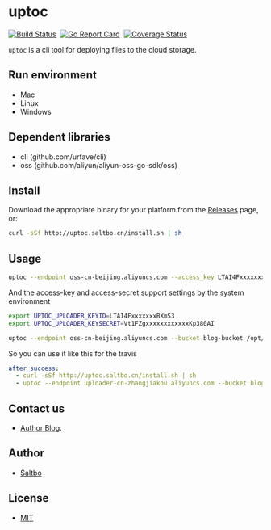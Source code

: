 # uptoc

[![Build Status](https://travis-ci.org/saltbo/uptoc.svg?branch=master)](https://travis-ci.org/saltbo/uptoc)&nbsp;
[![Go Report Card](https://goreportcard.com/badge/github.com/saltbo/uptoc)](https://goreportcard.com/report/github.com/saltbo/uptoc)&nbsp;
[![Coverage Status](https://coveralls.io/repos/github/saltbo/uptoc/badge.svg?branch=master)](https://coveralls.io/github/saltbo/uptoc?branch=master)

`uptoc` is a cli tool for deploying files to the cloud storage.

## Run environment
- Mac
- Linux
- Windows

## Dependent libraries 
- cli (github.com/urfave/cli) 
- oss (github.com/aliyun/aliyun-oss-go-sdk/oss)

## Install

Download the appropriate binary for your platform from the [Releases](https://github.com/saltbo/uptoc/releases) page, or:

```bash
curl -sSf http://uptoc.saltbo.cn/install.sh | sh
```

## Usage
```bash
uptoc --endpoint oss-cn-beijing.aliyuncs.com --access_key LTAI4FxxxxxxxBXmS3 --access_secret Vt1FZgxxxxxxxxxxxxKp380AI --bucket demo-bucket /opt/blog/public
```

And the access-key and access-secret support settings by the system environment
```bash
export UPTOC_UPLOADER_KEYID=LTAI4FxxxxxxxBXmS3
export UPTOC_UPLOADER_KEYSECRET=Vt1FZgxxxxxxxxxxxxKp380AI

uptoc --endpoint oss-cn-beijing.aliyuncs.com --bucket blog-bucket /opt/blog/public
```

So you can use it like this for the travis
```yaml
after_success:
  - curl -sSf http://uptoc.saltbo.cn/install.sh | sh
  - uptoc --endpoint uploader-cn-zhangjiakou.aliyuncs.com --bucket blog-bucket public
```

## Contact us
- [Author Blog](https://saltbo.cn).

## Author
- [Saltbo](https://github.com/saltbo)

## License
- [MIT](https://github.com/saltbo/uptoc/blob/master/LICENSE)

